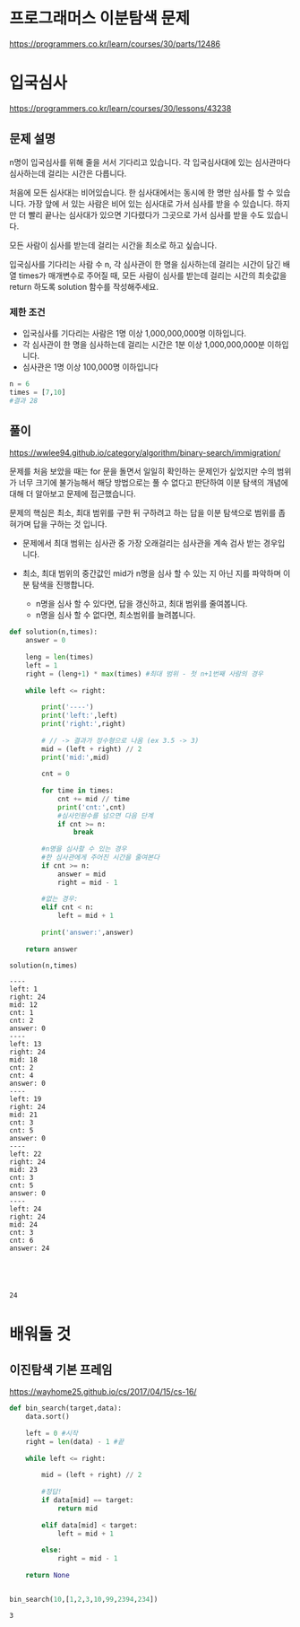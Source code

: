 # 프로그래머스 이분탐색 문제
https://programmers.co.kr/learn/courses/30/parts/12486

# 입국심사
https://programmers.co.kr/learn/courses/30/lessons/43238

## 문제 설명
n명이 입국심사를 위해 줄을 서서 기다리고 있습니다. 각 입국심사대에 있는 심사관마다 심사하는데 걸리는 시간은 다릅니다.

처음에 모든 심사대는 비어있습니다. 한 심사대에서는 동시에 한 명만 심사를 할 수 있습니다. 가장 앞에 서 있는 사람은 비어 있는 심사대로 가서 심사를 받을 수 있습니다. 하지만 더 빨리 끝나는 심사대가 있으면 기다렸다가 그곳으로 가서 심사를 받을 수도 있습니다.

모든 사람이 심사를 받는데 걸리는 시간을 최소로 하고 싶습니다.

입국심사를 기다리는 사람 수 n, 각 심사관이 한 명을 심사하는데 걸리는 시간이 담긴 배열 times가 매개변수로 주어질 때, 모든 사람이 심사를 받는데 걸리는 시간의 최솟값을 return 하도록 solution 함수를 작성해주세요.


### 제한 조건
* 입국심사를 기다리는 사람은 1명 이상 1,000,000,000명 이하입니다.
* 각 심사관이 한 명을 심사하는데 걸리는 시간은 1분 이상 1,000,000,000분 이하입니다.
* 심사관은 1명 이상 100,000명 이하입니다


```python
n = 6
times = [7,10]
#결과 28
```

## 풀이
https://wwlee94.github.io/category/algorithm/binary-search/immigration/


문제를 처음 보았을 때는 for 문을 돌면서 일일히 확인하는 문제인가 싶었지만 수의 범위가 너무 크기에 불가능해서 해당 방법으로는 풀 수 없다고 판단하여 이분 탐색의 개념에 대해 더 알아보고 문제에 접근했습니다.

문제의 핵심은 최소, 최대 범위를 구한 뒤 구하려고 하는 답을 이분 탐색으로 범위를 좁혀가며 답을 구하는 것 입니다.

* 문제에서 최대 범위는 심사관 중 가장 오래걸리는 심사관을 계속 검사 받는 경우입니다.



* 최소, 최대 범위의 중간값인 mid가 n명을 심사 할 수 있는 지 아닌 지를 파악하며 이분 탐색을 진행합니다.

    * n명을 심사 할 수 있다면, 답을 갱신하고, 최대 범위를 줄여봅니다.
    * n명을 심사 할 수 없다면, 최소범위를 늘려봅니다.


```python
def solution(n,times):
    answer = 0
    
    leng = len(times)
    left = 1
    right = (leng+1) * max(times) #최대 범위 - 첫 n+1번째 사람의 경우
    
    while left <= right:
        
        print('----')
        print('left:',left)
        print('right:',right)
        
        # // -> 결과가 정수형으로 나옴 (ex 3.5 -> 3)
        mid = (left + right) // 2
        print('mid:',mid)
        
        cnt = 0
        
        for time in times:
            cnt += mid // time
            print('cnt:',cnt)
            #심사인원수를 넘으면 다음 단계
            if cnt >= n:
                break
                
        #n명을 심사할 수 있는 경우
        #한 심사관에게 주어진 시간을 줄여본다
        if cnt >= n:
            answer = mid
            right = mid - 1
                
        #없는 경우:
        elif cnt < n:
            left = mid + 1
            
        print('answer:',answer)
        
    return answer
```


```python
solution(n,times)
```

    ----
    left: 1
    right: 24
    mid: 12
    cnt: 1
    cnt: 2
    answer: 0
    ----
    left: 13
    right: 24
    mid: 18
    cnt: 2
    cnt: 4
    answer: 0
    ----
    left: 19
    right: 24
    mid: 21
    cnt: 3
    cnt: 5
    answer: 0
    ----
    left: 22
    right: 24
    mid: 23
    cnt: 3
    cnt: 5
    answer: 0
    ----
    left: 24
    right: 24
    mid: 24
    cnt: 3
    cnt: 6
    answer: 24
    




    24



# 배워둘 것

## 이진탐색 기본 프레임
https://wayhome25.github.io/cs/2017/04/15/cs-16/


```python
def bin_search(target,data):
    data.sort()
    
    left = 0 #시작
    right = len(data) - 1 #끝
    
    while left <= right:
        
        mid = (left + right) // 2
        
        #정답!
        if data[mid] == target:
            return mid
        
        elif data[mid] < target:
            left = mid + 1
        
        else:
            right = mid - 1
            
    return None


bin_search(10,[1,2,3,10,99,2394,234])
```




    3




```python

```


```python

```


```python

```
